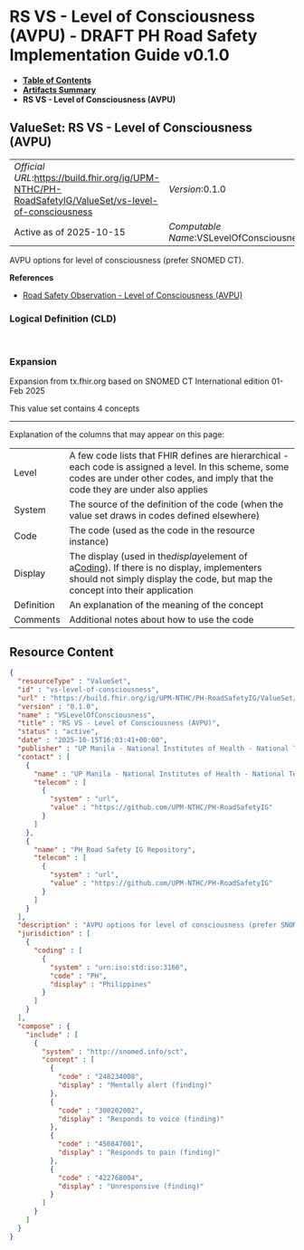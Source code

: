# RS VS - Level of Consciousness (AVPU) - DRAFT PH Road Safety Implementation Guide v0.1.0

* [**Table of Contents**](toc.md)
* [**Artifacts Summary**](artifacts.md)
* **RS VS - Level of Consciousness (AVPU)**

## ValueSet: RS VS - Level of Consciousness (AVPU) 

| | |
| :--- | :--- |
| *Official URL*:https://build.fhir.org/ig/UPM-NTHC/PH-RoadSafetyIG/ValueSet/vs-level-of-consciousness | *Version*:0.1.0 |
| Active as of 2025-10-15 | *Computable Name*:VSLevelOfConsciousness |

 
AVPU options for level of consciousness (prefer SNOMED CT). 

 **References** 

* [Road Safety Observation - Level of Consciousness (AVPU)](StructureDefinition-rs-observation-level-of-consciousness.md)

### Logical Definition (CLD)

 

### Expansion

Expansion from tx.fhir.org based on SNOMED CT International edition 01-Feb 2025

This value set contains 4 concepts

-------

 Explanation of the columns that may appear on this page: 

| | |
| :--- | :--- |
| Level | A few code lists that FHIR defines are hierarchical - each code is assigned a level. In this scheme, some codes are under other codes, and imply that the code they are under also applies |
| System | The source of the definition of the code (when the value set draws in codes defined elsewhere) |
| Code | The code (used as the code in the resource instance) |
| Display | The display (used in the*display*element of a[Coding](http://hl7.org/fhir/R4/datatypes.html#Coding)). If there is no display, implementers should not simply display the code, but map the concept into their application |
| Definition | An explanation of the meaning of the concept |
| Comments | Additional notes about how to use the code |



## Resource Content

```json
{
  "resourceType" : "ValueSet",
  "id" : "vs-level-of-consciousness",
  "url" : "https://build.fhir.org/ig/UPM-NTHC/PH-RoadSafetyIG/ValueSet/vs-level-of-consciousness",
  "version" : "0.1.0",
  "name" : "VSLevelOfConsciousness",
  "title" : "RS VS - Level of Consciousness (AVPU)",
  "status" : "active",
  "date" : "2025-10-15T16:03:41+00:00",
  "publisher" : "UP Manila - National Institutes of Health - National Telehealth Center",
  "contact" : [
    {
      "name" : "UP Manila - National Institutes of Health - National Telehealth Center",
      "telecom" : [
        {
          "system" : "url",
          "value" : "https://github.com/UPM-NTHC/PH-RoadSafetyIG"
        }
      ]
    },
    {
      "name" : "PH Road Safety IG Repository",
      "telecom" : [
        {
          "system" : "url",
          "value" : "https://github.com/UPM-NTHC/PH-RoadSafetyIG"
        }
      ]
    }
  ],
  "description" : "AVPU options for level of consciousness (prefer SNOMED CT).",
  "jurisdiction" : [
    {
      "coding" : [
        {
          "system" : "urn:iso:std:iso:3166",
          "code" : "PH",
          "display" : "Philippines"
        }
      ]
    }
  ],
  "compose" : {
    "include" : [
      {
        "system" : "http://snomed.info/sct",
        "concept" : [
          {
            "code" : "248234008",
            "display" : "Mentally alert (finding)"
          },
          {
            "code" : "300202002",
            "display" : "Responds to voice (finding)"
          },
          {
            "code" : "450847001",
            "display" : "Responds to pain (finding)"
          },
          {
            "code" : "422768004",
            "display" : "Unresponsive (finding)"
          }
        ]
      }
    ]
  }
}

```
